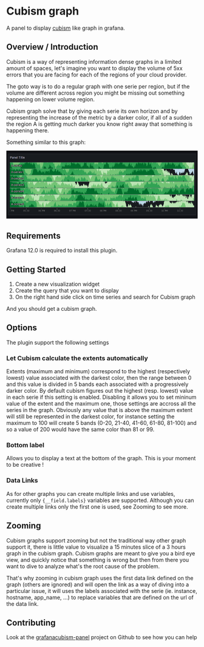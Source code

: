 # Cubism graph

A panel to display [cubism](https://square.github.io/cubism) like graph in grafana.

## Overview / Introduction
Cubism is a way of representing information dense graphs in a limited amount of spaces, let's imagine you want to display the volume of 5xx errors that you are facing for each of the regions of your cloud provider.

The goto way is to do a regular graph with one serie per region, but if the volume are different across region you might be missing out something happening on lower volume region.

Cubism graph solve that by giving each serie its own horizon and by representing the increase of the metric by a darker color, if all of a sudden the region A is getting much darker you know right away that something is happening there.

Something similar to this graph:

![cubism graph](https://raw.githubusercontent.com/ekacnet/grafanacubism-panel/main/src/img/screenshot.png)


## Requirements

Grafana 12.0 is required to install this plugin.

## Getting Started

1. Create a new visualization widget
2. Create the query that you want to display
3. On the right hand side click on time series and search for Cubism graph

And you should get a cubism graph.

## Options

The plugin support the following settings

### Let Cubism calculate the extents automatically
Extents (maximum and minimum) correspond to the highest (respectively lowest) value associated with the darkest color, then the range between 0 and this value is divided in 5 bands each associated with a progressively darker color.
By default cubism figures out the highest (resp. lowest) value in each serie if this setting is enabled.
Disabling it allows you to set mininum value of the extent and the maximum one, those settings are accross all the series in the graph. Obviously any value that is above the maximum extent will still be represented in the darkest color, for instance setting the maximum to 100 will create 5 bands (0-20, 21-40, 41-60, 61-80, 81-100) and so a value of 200 would have the same color than 81 or 99.

### Bottom label
Allows you to display a text at the bottom of the graph. This is your moment to be creative !

### Data Links

As for other graphs you can create multiple links and use variables, currently only `{__field.labels}` variables are supported.
Although you can create multiple links only the first one is used, see Zooming to see more.

## Zooming

Cubism graphs support zooming but not the traditional way other graph support it, there is little value to visualize a 15 minutes slice of a 3 hours graph in the cubism graph.
Cubism graphs are meant to give you a bird eye view, and quickly notice that something is wrong but then from there you want to dive to analyze what's the root cause of the problem.

That's why zooming in cubism graph uses the first data link defined on the graph (others are ignored) and will open the link as a way of diving into a particular issue, it will uses the labels associated with the serie (ie. instance, hostname, app_name, ...) to replace variables that are defined on the url of the data link.


## Contributing
Look at the [grafanacubism-panel](https://github.com/ekacnet/grafanacubism-panel) project on Github to see how you can help
<!--


**ADD SOME BADGES**

Badges convey useful information at a glance for users whether in the Catalog or viewing the source code. You can use the generator on [Shields.io](https://shields.io/badges/dynamic-json-badge) together with the Grafana.com API
to create dynamic badges that update automatically when you publish a new version to the marketplace.

- For the logo field use 'grafana'.
- Examples (label: query)
  - Downloads: $.downloads
  - Catalog Version: $.version
  - Grafana Dependency: $.grafanaDependency
  - Signature Type: $.versionSignatureType

Full example: ![Dynamic JSON Badge](https://img.shields.io/badge/dynamic/json?logo=grafana&query=$.version&url=https://grafana.com/api/plugins/grafana-polystat-panel&label=Marketplace&prefix=v&color=F47A20)

Consider other [badges](https://shields.io/badges) as you feel appropriate for your project.

-->
